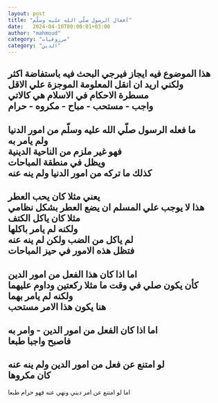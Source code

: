 ```yaml
---
layout: post
title: "أفعال الرسول صلّي الله عليه وسلّم"
date:   2024-04-10T00:00:01+03:00
author: "mahmoud"
category: "مرزوقيات"
category: "الدين"
---
```



هذا الموضوع فيه ايجاز فيرجي البحث فيه باستفاضة
اكثر  
ولكني اريد ان انقل المعلومة الموجزة علي الاقل  
مسطرة الاحكام في الاسلام هي كالاتي  
واجب - مستحب - مباح - مكروه - حرام  
-  
ما فعله الرسول صلّي الله عليه وسلّم من امور
الدنيا  
ولم يامر به  
فهو غير ملزم من الناحية الدينية  
ويظل في منطقة المباحات  
كذلك ما تركه من امور الدنيا ولم ينه عنه  
-  
يعني مثلا كان يحب العطر  
هذا لا يوجب علي المسلم ان يضع العطر بشكل نظامي  
مثلا كان ياكل الكتف  
ولكنه لم يامر باكلها  
لم ياكل من الضب ولكن لم ينه عنه  
فتظل هذه الامور في حيز المباحات  
-  
اما اذا كان هذا الفعل من امور الدين  
كأن يكون صلي في وقت ما مثلا ركعتين وداوم عليهما  
ولكنه لم يامر بهما  
هنا يكون هذا الامر مستحب  
-  
اما اذا كان الفعل من امور الدين - وامر به  
فاصبح واجبا طبعا  
-  
لو امتنع عن فعل من امور الدين ولم ينه عنه  
كان مكروها  
-  
اما لو امتنع عن امر ديني ونهي عنه فهو حرام طبعا
